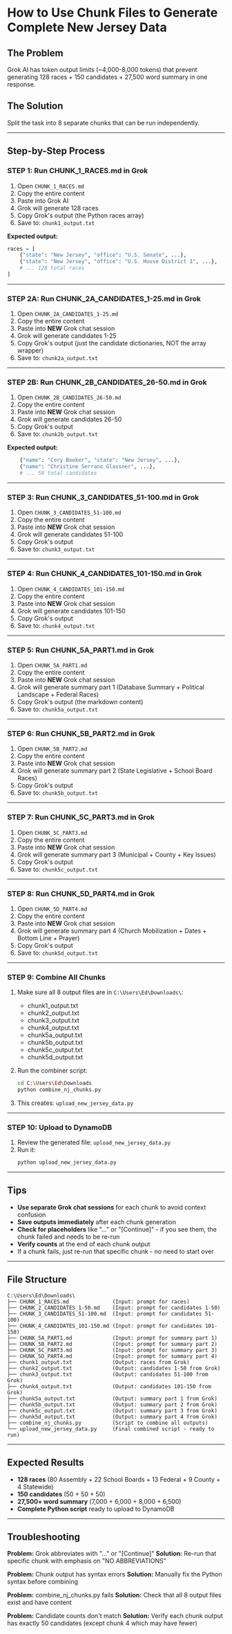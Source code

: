 # How to Use Chunk Files to Generate Complete New Jersey Data

## The Problem
Grok AI has token output limits (~4,000-8,000 tokens) that prevent generating 128 races + 150 candidates + 27,500 word summary in one response.

## The Solution
Split the task into 8 separate chunks that can be run independently.

---

## Step-by-Step Process

### STEP 1: Run CHUNK_1_RACES.md in Grok

1. Open `CHUNK_1_RACES.md`
2. Copy the entire content
3. Paste into Grok AI
4. Grok will generate 128 races
5. Copy Grok's output (the Python races array)
6. Save to: `chunk1_output.txt`

**Expected output:** 
```python
races = [
    {"state": "New Jersey", "office": "U.S. Senate", ...},
    {"state": "New Jersey", "office": "U.S. House District 1", ...},
    # ... 128 total races
]
```

---

### STEP 2A: Run CHUNK_2A_CANDIDATES_1-25.md in Grok

1. Open `CHUNK_2A_CANDIDATES_1-25.md`
2. Copy the entire content
3. Paste into **NEW** Grok chat session
4. Grok will generate candidates 1-25
5. Copy Grok's output (just the candidate dictionaries, NOT the array wrapper)
6. Save to: `chunk2a_output.txt`

---

### STEP 2B: Run CHUNK_2B_CANDIDATES_26-50.md in Grok

1. Open `CHUNK_2B_CANDIDATES_26-50.md`
2. Copy the entire content
3. Paste into **NEW** Grok chat session
4. Grok will generate candidates 26-50
5. Copy Grok's output
6. Save to: `chunk2b_output.txt`

**Expected output:**
```python
    {"name": "Cory Booker", "state": "New Jersey", ...},
    {"name": "Christine Serrano Glassner", ...},
    # ... 50 total candidates
```

---

### STEP 3: Run CHUNK_3_CANDIDATES_51-100.md in Grok

1. Open `CHUNK_3_CANDIDATES_51-100.md`
2. Copy the entire content
3. Paste into **NEW** Grok chat session
4. Grok will generate candidates 51-100
5. Copy Grok's output
6. Save to: `chunk3_output.txt`

---

### STEP 4: Run CHUNK_4_CANDIDATES_101-150.md in Grok

1. Open `CHUNK_4_CANDIDATES_101-150.md`
2. Copy the entire content
3. Paste into **NEW** Grok chat session
4. Grok will generate candidates 101-150
5. Copy Grok's output
6. Save to: `chunk4_output.txt`

---

### STEP 5: Run CHUNK_5A_PART1.md in Grok

1. Open `CHUNK_5A_PART1.md`
2. Copy the entire content
3. Paste into **NEW** Grok chat session
4. Grok will generate summary part 1 (Database Summary + Political Landscape + Federal Races)
5. Copy Grok's output (the markdown content)
6. Save to: `chunk5a_output.txt`

---

### STEP 6: Run CHUNK_5B_PART2.md in Grok

1. Open `CHUNK_5B_PART2.md`
2. Copy the entire content
3. Paste into **NEW** Grok chat session
4. Grok will generate summary part 2 (State Legislative + School Board Races)
5. Copy Grok's output
6. Save to: `chunk5b_output.txt`

---

### STEP 7: Run CHUNK_5C_PART3.md in Grok

1. Open `CHUNK_5C_PART3.md`
2. Copy the entire content
3. Paste into **NEW** Grok chat session
4. Grok will generate summary part 3 (Municipal + County + Key Issues)
5. Copy Grok's output
6. Save to: `chunk5c_output.txt`

---

### STEP 8: Run CHUNK_5D_PART4.md in Grok

1. Open `CHUNK_5D_PART4.md`
2. Copy the entire content
3. Paste into **NEW** Grok chat session
4. Grok will generate summary part 4 (Church Mobilization + Dates + Bottom Line + Prayer)
5. Copy Grok's output
6. Save to: `chunk5d_output.txt`

---

### STEP 9: Combine All Chunks

1. Make sure all 8 output files are in `C:\Users\Ed\Downloads\`:
   - chunk1_output.txt
   - chunk2_output.txt
   - chunk3_output.txt
   - chunk4_output.txt
   - chunk5a_output.txt
   - chunk5b_output.txt
   - chunk5c_output.txt
   - chunk5d_output.txt

2. Run the combiner script:
   ```bash
   cd C:\Users\Ed\Downloads
   python combine_nj_chunks.py
   ```

3. This creates: `upload_new_jersey_data.py`

---

### STEP 10: Upload to DynamoDB

1. Review the generated file: `upload_new_jersey_data.py`
2. Run it:
   ```bash
   python upload_new_jersey_data.py
   ```

---

## Tips

- **Use separate Grok chat sessions** for each chunk to avoid context confusion
- **Save outputs immediately** after each chunk generation
- **Check for placeholders** like "..." or "[Continue]" - if you see them, the chunk failed and needs to be re-run
- **Verify counts** at the end of each chunk output
- If a chunk fails, just re-run that specific chunk - no need to start over

---

## File Structure

```
C:\Users\Ed\Downloads\
├── CHUNK_1_RACES.md              (Input: prompt for races)
├── CHUNK_2_CANDIDATES_1-50.md    (Input: prompt for candidates 1-50)
├── CHUNK_3_CANDIDATES_51-100.md  (Input: prompt for candidates 51-100)
├── CHUNK_4_CANDIDATES_101-150.md (Input: prompt for candidates 101-150)
├── CHUNK_5A_PART1.md             (Input: prompt for summary part 1)
├── CHUNK_5B_PART2.md             (Input: prompt for summary part 2)
├── CHUNK_5C_PART3.md             (Input: prompt for summary part 3)
├── CHUNK_5D_PART4.md             (Input: prompt for summary part 4)
├── chunk1_output.txt             (Output: races from Grok)
├── chunk2_output.txt             (Output: candidates 1-50 from Grok)
├── chunk3_output.txt             (Output: candidates 51-100 from Grok)
├── chunk4_output.txt             (Output: candidates 101-150 from Grok)
├── chunk5a_output.txt            (Output: summary part 1 from Grok)
├── chunk5b_output.txt            (Output: summary part 2 from Grok)
├── chunk5c_output.txt            (Output: summary part 3 from Grok)
├── chunk5d_output.txt            (Output: summary part 4 from Grok)
├── combine_nj_chunks.py          (Script to combine all outputs)
└── upload_new_jersey_data.py     (Final combined script - ready to run)
```

---

## Expected Results

- **128 races** (80 Assembly + 22 School Boards + 13 Federal + 9 County + 4 Statewide)
- **150 candidates** (50 + 50 + 50)
- **27,500+ word summary** (7,000 + 6,000 + 8,000 + 6,500)
- **Complete Python script** ready to upload to DynamoDB

---

## Troubleshooting

**Problem:** Grok abbreviates with "..." or "[Continue]"
**Solution:** Re-run that specific chunk with emphasis on "NO ABBREVIATIONS"

**Problem:** Chunk output has syntax errors
**Solution:** Manually fix the Python syntax before combining

**Problem:** combine_nj_chunks.py fails
**Solution:** Check that all 8 output files exist and have content

**Problem:** Candidate counts don't match
**Solution:** Verify each chunk output has exactly 50 candidates (except chunk 4 which may have fewer)
